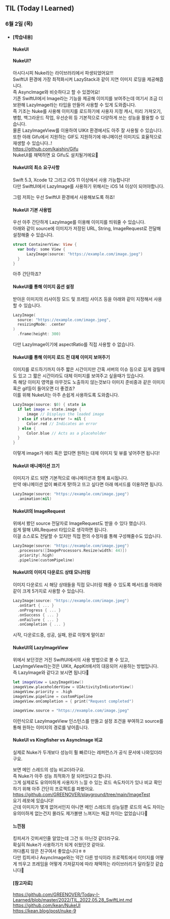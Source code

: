 ## TIL (Today I Learned)

### 6월 2일 (목)   

- #### [학습내용]    
  #### NukeUI  

  #### NukeUI?   

  아시다시피 Nuke라는 라이브러리에서 파생되었어요!!!            
  SwiftUI 환경에 가장 최적화시켜 LazyStack과 같이 지연 이미지 로딩을 제공해줍니다.    
  즉 AsyncImage와 비슷하다고 할 수 있겠어요!   
  기존 SwiftUI에서 Image라는 기능을 제공해 이미지를 보여주는데 여기서 조금 더 보완해 LazyImage라는 타입을 만들어 사용할 수 있게 도와줍니다.    
  즉 기조는 Nuke를 사용해 이미지를 로드하기에 사용자 지정 캐시, 미리 가져오기, 병합, 백그라운드 작업, 우선순위 등 기본적으로 다양하게 쓰는 성능을 활용할 수 있습니다.   
  물론 LazyImageView를 이용하여 UIKit 환경에서도 아주 잘 사용될 수 있습니다.    
  또한 아래 Gifu에서 지원하는 GIF도 지원하기에 애니메이션 이미지도 효율적으로 재생할 수 있습니다..!   
  https://github.com/kaishin/Gifu   
  NukeUI를 채택하면 요 Gifu도 설치될거에요🙌   

  #### NukeUI의 최소 요구사항   

  Swift 5.3, Xcode 12 그리고 iOS 11 이상에서 사용 가능합니다!    
  다만 SwiftUI에서 LazyImage를 사용하기 위해서는 iOS 14 이상이 되어야합니다.  

  그럼 저희는 우선 SwiftUI 환경에서 사용해보도록 하죠!   

  #### NukeUI 기본 사용법   

  우선 아주 간단하게 LazyImage를 이용해 이미지를 띄워줄 수 있습니다.    
  아래와 같이 source에 이미지가 저장된 URL, String, ImageRequest로 전달해 설정해줄 수 있습니다.   
  ```swift
  struct ContainerView: View {
    var body: some View {
        LazyImage(source: "https://example.com/image.jpeg")
    }
  }
  ```
  아주 간단하죠?   

  #### NukeUI를 통해 이미지 옵션 설정   

  받아온 이미지의 리사이징 모드 및 프레임 사이즈 등을 아래와 같이 지정해서 사용할 수 있습니다.   
  ```swift
  LazyImage(
    source: "https://example.com/image.jpeg", 
    resizingMode: .center
  )
    .frame(height: 300)
  ```
  다만 LazyImage이기에 aspectRatio를 직접 사용할 수 없습니다.    

  #### NukeUI를 통해 이미지 로드 전 대체 이미지 보여주기   

  이미지를 로드하기까지 아주 짧은 시간이지만 간혹 서버의 이슈 등으로 길게 걸릴때도 있고 그 짧은 시간이라도 대체 이미지를 보여주고 싶을때가 있습니다.    
  즉 해당 이미지 영역을 아무것도 노출하지 않는것보다 이미지 준비중과 같은 이미지 혹은 gif등이 들어오면 더 좋겠죠?   
  이를 위해 NukeUI는 아주 손쉽게 사용하도록 도와줍니다.    
  ```swift
  LazyImage(source: $0) { state in
    if let image = state.image {
        image // Displays the loaded image
    } else if state.error != nil {
        Color.red // Indicates an error
    } else {
        Color.blue // Acts as a placeholder
    }
  }
  ```
  이렇게 image가 에러 혹은 없다면 원하는 대체 이미지 및 뷰를 넣어주면 됩니다!    

  #### NukeUI 애니메이션 끄기   

  이미지가 로드 되면 기본적으로 애니메이션과 함께 표시됩니다.    
  만약 애니메이션 없이 빠르게 팟!하고 뜨고 싶다면 아래 메서드를 이용하면 됩니다.   
  ```swift
  LazyImage(source: "https://example.com/image.jpeg")
    .animation(nil)
  ```

  #### NukeUI의 ImageRequest   

  위에서 봤던 source 전달자로 ImageRequest도 받을 수 있다 했습니다.   
  쉽게 말해 URLRequest 타입으로 생각하면 됩니다.   
  이걸 소스로도 전달할 수 있지만 직접 편의 수정자를 통해 구성해줄수도 있습니다.   
  ```swift
  LazyImage(source: "https://example.com/image.jpeg")
    .processors([ImageProcessors.Resize(width: 44)])
    .priority(.high)
    .pipeline(customPipeline)
  ```

  #### NukeUI의 이미지 다운로드 상태 모니터링    

  이미지 다운로드 시 해당 상태들을 직접 모니터링 해줄 수 있도록 메서드를 아래와 같이 크게 5가지로 사용할 수 있습니다.    
  ```swift
  LazyImage(source: "https://example.com/image.jpeg")
    .onStart { ... }
    .onProgress { ... }
    .onSuccess { ... }
    .onFailure { ... }
    .onCompletion { ... }
  ```
  시작, 다운로드중, 성공, 실패, 완료 이렇게 말이죠!   

  #### NukeUI의 LazyImageView    

  위에서 보던것은 거진 SwiftUI에서의 사용 방법으로 볼 수 있고,   
  LazyImgeView라는것은 UIKit, AppKit에서의 대응되어 사용하는 방법입니다.   
  즉 LazyImage와 같다고 보시면 됩니다🙌   
  ```swift
  let imageView = LazyImageView()
  imageView.placeholderView = UIActivityIndicatorView()
  imageView.priority = .high
  imageView.pipeline = customPipeline
  imageView.onCompletion = { print("Request completed")
  
  imageView.source = "https://example.com/image.jpeg"
  ```
  이런식으로 LazyImageView 인스턴스를 만들고 설정 조건을 부여하고 source를 통해 원하는 이미지의 경로를 넣어줍니다.   

  #### NukeUI vs Kingfisher vs AsyncImage 비교   

  실제로 Nuke가 두개보다 성능이 훨 빠르다는 레퍼런스가 공식 문서에 나와있더라구요.    

  보면 메인 스레드의 성능 비교더라구요.    
  즉 Nuke가 아주 성능 최적화가 잘 되어있다고 합니다.   
  그게 실제로도 유의미하게 사용자가 느낄 수 있는 로드 속도차이가 있나 비교 확인하기 위해 아주 간단히 프로젝트를 파봤어요.    
  https://github.com/GREENOVER/playground/tree/main/ImageTest   
  요기 레포에 있습니다!   
  근데 이미지가 몇개 없어서인지 아니면 메인 스레드의 성능일뿐 로드의 속도 차이는 유의미하게 없는건지 몰라도 제가볼땐 느껴지는 체감 차이는 없었습니다🥲   

  #### 느낀점   

  킹피셔가 갓피셔인줄 알았는데 그건 또 아닌것 같더라구요.   
  확실히 Nuke가 사용하기가 되게 쉬웠던것 같아요.    
  까다롭지 않은 친구여서 좋았습니다ㅎㅎ   
  다만 킹피셔나 AsyncImage와는 약간 다른 방식이라 프로젝트에서 이미지를 어떻게 띄우고 프레임을 어떻게 가져갈지에 따라 채택하는 라이브러리가 달라질것 같습니다🙌    

  #### [참고자료]   
  https://github.com/GREENOVER/Today-I-Learned/blob/master/2022/TIL_2022.05.28_SwiftLint.md   
  https://github.com/kean/NukeUI   
  https://kean.blog/post/nuke-9    
